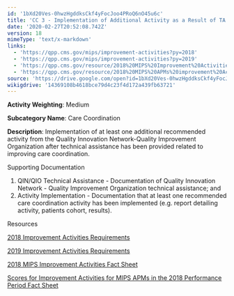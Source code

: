 ```yaml
---
id: '1bXd20Ves-0hwzHgddksCkf4yFocJoo4PRoQ6nO45u6c'
title: 'CC 3 - Implementation of Additional Activity as a Result of TA for Improving Care Coordination'
date: '2020-02-27T20:52:08.742Z'
version: 18
mimeType: 'text/x-markdown'
links:
  - 'https://qpp.cms.gov/mips/improvement-activities?py=2018'
  - 'https://qpp.cms.gov/mips/improvement-activities?py=2019'
  - 'https://qpp.cms.gov/resource/2018%20MIPS%20Improvement%20Activities%20Fact%20Sheet'
  - 'https://qpp.cms.gov/resource/2018%20MIPS%20APMs%20improvement%20Activities%20scores%20fact%20sheet'
source: 'https://drive.google.com/open?id=1bXd20Ves-0hwzHgddksCkf4yFocJoo4PRoQ6nO45u6c'
wikigdrive: '14369108b4618bce79d4c23f4d172a439fb63721'
---
```

**Activity Weighting**: Medium

**Subcategory Name**: Care Coordination

**Description**: Implementation of at least one additional recommended activity from the Quality Innovation Network-Quality Improvement Organization after technical assistance has been provided related to improving care coordination.

Supporting Documentation

1. QIN/QIO Technical Assistance - Documentation of Quality Innovation Network - Quality Improvement Organization technical assistance; and
2. Activity Implementation - Documentation that at least one recommended care coordination activity has been implemented (e.g. report detailing activity, patients cohort, results).

Resources

[2018 Improvement Activities Requirements](https://qpp.cms.gov/mips/improvement-activities?py=2018)

[2019 Improvement Activities Requirements](https://qpp.cms.gov/mips/improvement-activities?py=2019)

[2018 MIPS Improvement Activities Fact Sheet](https://qpp.cms.gov/resource/2018%20MIPS%20Improvement%20Activities%20Fact%20Sheet)

[Scores for Improvement Activities for MIPS APMs in the 2018 Performance Period Fact Sheet](https://qpp.cms.gov/resource/2018%20MIPS%20APMs%20improvement%20Activities%20scores%20fact%20sheet)
